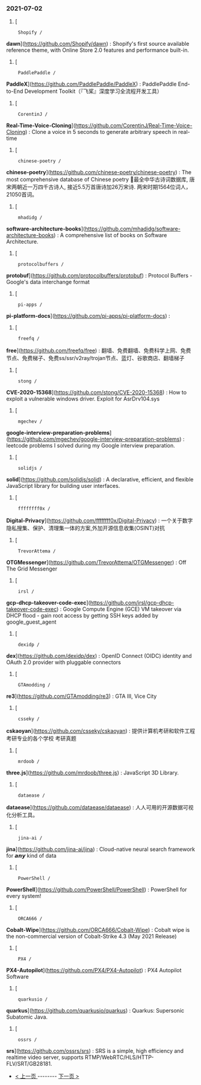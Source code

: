 ### 2021-07-02 
1. [
    

        Shopify /
**dawn**](https://github.com/Shopify/dawn) : Shopify's first source available reference theme, with Online Store 2.0 features and performance built-in.
1. [
    

        PaddlePaddle /
**PaddleX**](https://github.com/PaddlePaddle/PaddleX) : PaddlePaddle End-to-End Development Toolkit（『飞桨』深度学习全流程开发工具）
1. [
    

        CorentinJ /
**Real-Time-Voice-Cloning**](https://github.com/CorentinJ/Real-Time-Voice-Cloning) : Clone a voice in 5 seconds to generate arbitrary speech in real-time
1. [
    

        chinese-poetry /
**chinese-poetry**](https://github.com/chinese-poetry/chinese-poetry) : The most comprehensive database of Chinese poetry 🧶最全中华古诗词数据库, 唐宋两朝近一万四千古诗人, 接近5.5万首唐诗加26万宋诗. 两宋时期1564位词人，21050首词。
1. [
    

        mhadidg /
**software-architecture-books**](https://github.com/mhadidg/software-architecture-books) : A comprehensive list of books on Software Architecture.
1. [
    

        protocolbuffers /
**protobuf**](https://github.com/protocolbuffers/protobuf) : Protocol Buffers - Google's data interchange format
1. [
    

        pi-apps /
**pi-platform-docs**](https://github.com/pi-apps/pi-platform-docs) : 
1. [
    

        freefq /
**free**](https://github.com/freefq/free) : 翻墙、免费翻墙、免费科学上网、免费节点、免费梯子、免费ss/ssr/v2ray/trojan节点、蓝灯、谷歌商店、翻墙梯子
1. [
    

        stong /
**CVE-2020-15368**](https://github.com/stong/CVE-2020-15368) : How to exploit a vulnerable windows driver. Exploit for AsrDrv104.sys
1. [
    

        mgechev /
**google-interview-preparation-problems**](https://github.com/mgechev/google-interview-preparation-problems) : leetcode problems I solved during my Google interview preparation.
1. [
    

        solidjs /
**solid**](https://github.com/solidjs/solid) : A declarative, efficient, and flexible JavaScript library for building user interfaces.
1. [
    

        ffffffff0x /
**Digital-Privacy**](https://github.com/ffffffff0x/Digital-Privacy) : 一个关于数字隐私搜集、保护、清理集一体的方案,外加开源信息收集(OSINT)对抗
1. [
    

        TrevorAttema /
**OTGMessenger**](https://github.com/TrevorAttema/OTGMessenger) : Off The Grid Messenger
1. [
    

        irsl /
**gcp-dhcp-takeover-code-exec**](https://github.com/irsl/gcp-dhcp-takeover-code-exec) : Google Compute Engine (GCE) VM takeover via DHCP flood - gain root access by getting SSH keys added by google_guest_agent
1. [
    

        dexidp /
**dex**](https://github.com/dexidp/dex) : OpenID Connect (OIDC) identity and OAuth 2.0 provider with pluggable connectors
1. [
    

        GTAmodding /
**re3**](https://github.com/GTAmodding/re3) : GTA III, Vice City
1. [
    

        csseky /
**cskaoyan**](https://github.com/csseky/cskaoyan) : 提供计算机考研和软件工程考研专业的各个学校 考研真题
1. [
    

        mrdoob /
**three.js**](https://github.com/mrdoob/three.js) : JavaScript 3D Library.
1. [
    

        dataease /
**dataease**](https://github.com/dataease/dataease) : 人人可用的开源数据可视化分析工具。
1. [
    

        jina-ai /
**jina**](https://github.com/jina-ai/jina) : Cloud-native neural search framework for 𝙖𝙣𝙮 kind of data
1. [
    

        PowerShell /
**PowerShell**](https://github.com/PowerShell/PowerShell) : PowerShell for every system!
1. [
    

        ORCA666 /
**Cobalt-Wipe**](https://github.com/ORCA666/Cobalt-Wipe) : Cobalt wipe is the non-commercial version of Cobalt-Strike 4.3 (May 2021 Release)
1. [
    

        PX4 /
**PX4-Autopilot**](https://github.com/PX4/PX4-Autopilot) : PX4 Autopilot Software
1. [
    

        quarkusio /
**quarkus**](https://github.com/quarkusio/quarkus) : Quarkus: Supersonic Subatomic Java.
1. [
    

        ossrs /
**srs**](https://github.com/ossrs/srs) : SRS is a simple, high efficiency and realtime video server, supports RTMP/WebRTC/HLS/HTTP-FLV/SRT/GB28181. 

- [ < 上一页 ](https://github.com/able8/github-trending-daily-record/blob/master/2021-07-01.md) -------- [ 下一页 > ](https://github.com/able8/github-trending-daily-record/blob/master/2021-07-03.md)